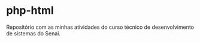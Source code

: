 # php-html
Repositório com as minhas atividades do curso técnico de desenvolvimento de sistemas do Senai.
